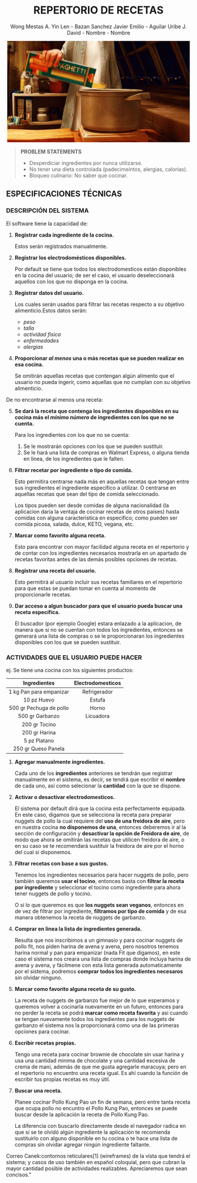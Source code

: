 <div align="center">
	
# **REPERTORIO DE RECETAS**
  
Wong Mestas A. Yin Len -  Bazan Sanchez Javier Emilio - Aguilar Uribe J. David  - Nombre  - Nombre 


</div>

<div align="center">
  
![Ratatouille](GIF/a6ebc357ef9823560fdd0500f2ebff1b.gif)</div>

<div>
  
> <b>PROBLEM STATEMENTS</b>
    <div>
>  - Desperdiciar ingredientes por nunca utilizarse.
>  - No tener una dieta controlada (padecimeintos, alergias, calorías).
>  - Bloqueo culinario: No saber que cocinar.
   </div>


<div>
	
## ESPECIFICACIONES TÉCNICAS
	
 <div>
	
 ### DESCRIPCIÓN DEL SISTEMA
	
<div>	

El software tiene la capacidad de:
		    
1. **Registrar cada ingrediente de la cocina.**
   
	Estos serán registrados manualmente.
	   
2. **Registrar los electrodomésticos disponibles.**
   
	Por default se tiene que todos los electrodomesticos están disponibles en la cocina del usuario; de ser el caso, el usuario deseleccionará aquellos 	     	con los que no disponga en la cocina.
	
3. **Registrar datos del usuario.**
   
	Los cuales serán usados para filtrar las recetas respecto a su objetivo alimenticio.Estos datos serán:
	- *peso*
	- *talla*
	- *actividad fisica*
	- *enfermedades*
	- *alergias*
		
4. **Proporcionar ***al menos*** una o más recetas que se pueden realizar en esa cocina.**

	Se omitirán aquellas recetas que contengan algún alimento que el usuario no pueda ingerir, como aquellas que no cumplan con su objetivo alimenticio.

De no encontrarse al menos  una  receta:

5. **Se dará la receta que contenga los ingredientes disponibles en su cocina más el ***mínimo número*** de ingredientes con los que no se cuenta.**
   
   Para los ingredientes con los que no se cuenta:
   
   	1. Se le mostrarán opciones con los que se pueden sustituir.
   	2. Se le hará una lista de compras en Walmart Express, o alguna tienda en línea, de los ingredientes que le falten.
	
6. **Filtrar recetar por  ingrediente o tipo de comida.**
   
 	 Esto permitira centrarse nada más en aquellas recetas que tengan entre sus ingredientes el ingrediente especifico a utilizar. O centrarse en aquellas 	   recetas que sean del tipo de comida seleccionado.
   
  	 Los tipos pueden ser desde comidas de alguna nacionalidad (la aplicacion daría la ventaja de cocinar recetas de otros paises) hasta comidas con 		   alguna caracteristica en especifico; como pueden ser comida picosa, salada, dulce, KETO, vegana, etc.
	
7. **Marcar como favorito alguna receta.**
	
 	Esto para encontrar con mayor facilidad alguna receta en el repertorio y de contar con los ingredientes necesarios mostrarla en un apartado de recetas 	   favoritas antes de las demás posibles opciones de recetas.
	
8. **Registrar una receta del usuario.**
    
	Esto permitirá al usuario incluir sus recetas familiares en el repertorio para que estas se puedan tomar en cuenta al momento de proporcionarle recetas. 
   
9. **Dar acceso a algun buscador para que el usuario pueda buscar una receta específica.**
    
	El buscador (por ejemplo Google) estara enlazado a la aplicacion, de manera que si no se cuentan con todos los ingredientes, entonces se generará una 	  lista de compras o se le proporcionaran los ingredientes disponibles con los que se pueden sustituir.

</div>
</div>


<div>
		
### ACTIVIDADES QUE EL USUARIO PUEDE HACER

ej. Se tiene una cocina con los siguientes productos:

<div style="margin: 0 auto;">
	
| Ingredientes | Electrodomesticos |
|:-----------:|:-----------:|
| 1 kg Pan para empanizar   | Refrigerador   |
| 10 pz Huevo   | Estufa   |
| 500 gr Pechuga de pollo   | Horno   |
| 500 gr Garbanzo   | Licuadora   |
| 200 gr Tocino    |   |
| 200 gr Harina  |   |
| 5 pz Platano  |   |
| 250 gr Queso Panela  |   |
</div>

1. **Agregar manualmente ingredientes.**

	Cada uno de los **ingredientes** anteriores se tendrán que registrar manualmente en el sistema, es decir, se tendrá que escribir el **nombre** de cada uno, así como selecionar la **cantidad** con la que se dispone.

2. **Activar o desactivar electrodomesticos.**

   	El sistema por default dirá que la cocina esta perfectamente equipada. En este caso, digamos que se selecciona la receta para preparar nuggets de pollo la cual requiere del **uso de una freidora de aire**, pero en nuestra cocina **no disponemos de una**, entonces deberemos ir al la sección de configuración y **desactivar la opción de Freidora de aire**, de modo que ahora se omitirán las recetas que utilicen freidora de aire, o en su caso se te recomendará sustituir la freidora de aire por el horno del cual si disponemos.
    
3. **Filtrar recetas con base a sus gustos.**

	Tenemos los ingredientes necesarios para hacer nuggets de pollo, pero también queremos **usar el tocino**, entonces basta con **filtrar la receta por ingrediente** y seleccionar el tocino como ingrediente para ahora tener nuggets de pollo y tocino.

 	O si lo que queremos es que **los nuggets sean veganos**, entonces en de vez de filtrar por ingrediente, **filtramos  por tipo de comida** y de esa manera obtenemos la receta de nuggets de garbanzo.
   
4. **Comprar en linea la lista de ingredientes generada.**

 	Resulta que nos inscribimos a un gimnasio y para cocinar nuggets de pollo fit, nos piden harina de avena y avena, pero nosotros tenemos harina normal y pan para empanizar (nada Fit que digamos), en este caso el sistema nos creara una lista de compras donde incluya harina de avena y avena, y fácilmene con esta lista generada automaticamente por el sistema, podremos **comprar todos los ingredientes necesaros** sin olvidar ninguno.
   
5. **Marcar como favorito alguna receta de su gusto.**

   	La receta de nuggets de garbanzo fue mejor de lo que esperamos y queremos volver a cocinarla nuevamente en un futuro, entonces para no perder la receta se podrá **marcar como receta favorita** y asi cuando se tengan nuevamente todos los ingredientes  para los nuggets de garbanzo el sistema nos la  proporcionará como una de las primeras opciones para cocinar.
    
6. **Escribir recetas propias.**

 	Tengo una receta para cocinar brownie de chocolate sin usar harina y usa una cantidad minima de chocolate y una cantidad excesiva de crema de mani, además de que me gusta agregarle maracuya; pero en el repertorio no encuentro una receta igual. Es ahí cuando la función de escribir tus propias recetas es muy útil.
 	

8. **Buscar una receta.**

 	Planee cocinar Pollo Kung Pao un fin de semana, pero entre tanta receta que ocupa pollo no encuntro el Pollo Kung Pao, entonces se puede buscar desde la aplicación la receta de Pollo Kung Pao.

	La diferencia con buscarlo directamente desde el navegador radica en que si se te olvidó algún ingrediente la aplicación te recomienda sustituirlo con alguno disponible en tu cocina o te hace una lista de compras sin olvidar agregar ningún ingrediente faltante. 
    

</div>
	
Correo Canek:contornos reticulares[1]  (wireframes) de la vista que tendrá el sistema; y casos de uso también en español coloquial, pero que cubran la mayor cantidad posible de actividades realizables. Apreciaremos que sean concisos."
	
	

</div>  

  
